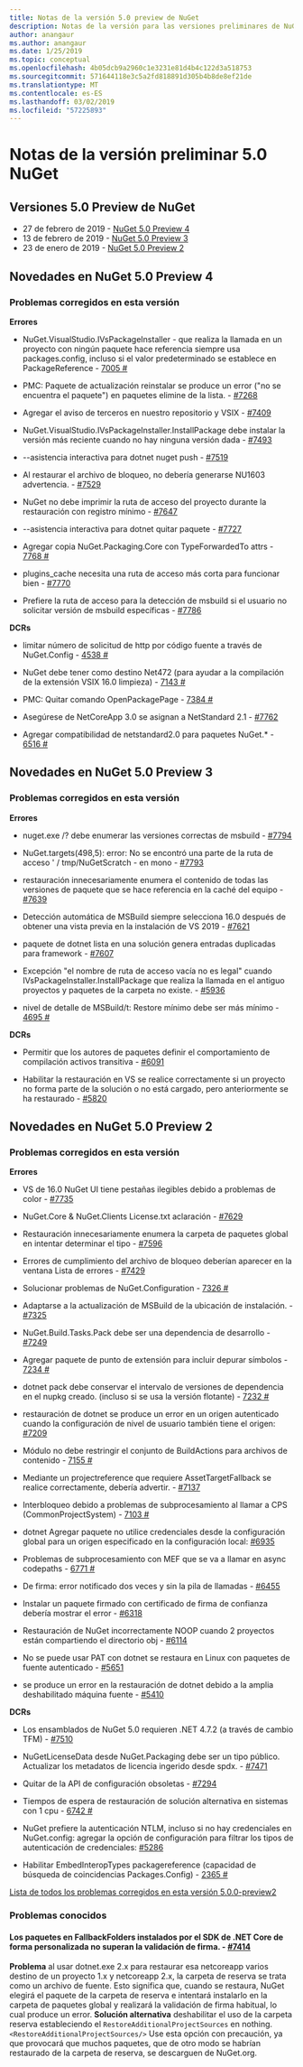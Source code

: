 ```yaml
---
title: Notas de la versión 5.0 preview de NuGet
description: Notas de la versión para las versiones preliminares de NuGet 5.0 incluidos problemas conocidos, correcciones de errores, nuevas características y dcr.
author: anangaur
ms.author: anangaur
ms.date: 1/25/2019
ms.topic: conceptual
ms.openlocfilehash: 4b05dcb9a2960c1e3231e81d4b4c122d3a518753
ms.sourcegitcommit: 571644118e3c5a2fd818891d305b4b8de8ef21de
ms.translationtype: MT
ms.contentlocale: es-ES
ms.lasthandoff: 03/02/2019
ms.locfileid: "57225893"
---
```

# <a name="nuget-50-preview-release-notes"></a>Notas de la versión preliminar 5.0 NuGet

## <a name="nuget-50-preview-releases"></a>Versiones 5.0 Preview de NuGet

* 27 de febrero de 2019 - [NuGet 5.0 Preview 4](#whats-new-in-nuget-50-preview-4)
* 13 de febrero de 2019 - [NuGet 5.0 Preview 3](#whats-new-in-nuget-50-preview-3)
* 23 de enero de 2019 - [NuGet 5.0 Preview 2](#whats-new-in-nuget-50-preview-2)

## <a name="whats-new-in-nuget-50-preview-4"></a>Novedades en NuGet 5.0 Preview 4

### <a name="issues-fixed-in-this-release"></a>Problemas corregidos en esta versión

**Errores**

* NuGet.VisualStudio.IVsPackageInstaller - que realiza la llamada en un proyecto con ningún paquete hace referencia siempre usa packages.config, incluso si el valor predeterminado se establece en PackageReference - [7005 #](https://github.com/NuGet/Home/issues/7005)

* PMC: Paquete de actualización reinstalar se produce un error ("no se encuentra el paquete") en paquetes elimine de la lista. - [#7268](https://github.com/NuGet/Home/issues/7268)

* Agregar el aviso de terceros en nuestro repositorio y VSIX - [#7409](https://github.com/NuGet/Home/issues/7409)

* NuGet.VisualStudio.IVsPackageInstaller.InstallPackage debe instalar la versión más reciente cuando no hay ninguna versión dada - [#7493](https://github.com/NuGet/Home/issues/7493)

* --asistencia interactiva para dotnet nuget push - [#7519](https://github.com/NuGet/Home/issues/7519)

* Al restaurar el archivo de bloqueo, no debería generarse NU1603 advertencia. - [#7529](https://github.com/NuGet/Home/issues/7529)

* NuGet no debe imprimir la ruta de acceso del proyecto durante la restauración con registro mínimo - [#7647](https://github.com/NuGet/Home/issues/7647)

* --asistencia interactiva para dotnet quitar paquete - [#7727](https://github.com/NuGet/Home/issues/7727)

* Agregar copia NuGet.Packaging.Core con TypeForwardedTo attrs - [7768 #](https://github.com/NuGet/Home/issues/7768)

* plugins_cache necesita una ruta de acceso más corta para funcionar bien - [#7770](https://github.com/NuGet/Home/issues/7770)

* Prefiere la ruta de acceso para la detección de msbuild si el usuario no solicitar versión de msbuild específicas - [#7786](https://github.com/NuGet/Home/issues/7786)

**DCRs**

* limitar número de solicitud de http por código fuente a través de NuGet.Config - [4538 #](https://github.com/NuGet/Home/issues/4538)

* NuGet debe tener como destino Net472 (para ayudar a la compilación de la extensión VSIX 16.0 limpieza) - [7143 #](https://github.com/NuGet/Home/issues/7143)

* PMC: Quitar comando OpenPackagePage - [7384 #](https://github.com/NuGet/Home/issues/7384)

* Asegúrese de NetCoreApp 3.0 se asignan a NetStandard 2.1 - [#7762](https://github.com/NuGet/Home/issues/7762)

* Agregar compatibilidad de netstandard2.0 para paquetes NuGet.* - [6516 #](https://github.com/NuGet/Home/issues/6516)


## <a name="whats-new-in-nuget-50-preview-3"></a>Novedades en NuGet 5.0 Preview 3

### <a name="issues-fixed-in-this-release"></a>Problemas corregidos en esta versión 

**Errores**

* nuget.exe /? debe enumerar las versiones correctas de msbuild - [#7794](https://github.com/NuGet/Home/issues/7794)

* NuGet.targets(498,5): error: No se encontró una parte de la ruta de acceso ' / tmp/NuGetScratch - en mono - [#7793](https://github.com/NuGet/Home/issues/7793)

* restauración innecesariamente enumera el contenido de todas las versiones de paquete que se hace referencia en la caché del equipo - [#7639](https://github.com/NuGet/Home/issues/7639)

* Detección automática de MSBuild siempre selecciona 16.0 después de obtener una vista previa en la instalación de VS 2019 - [#7621](https://github.com/NuGet/Home/issues/7621)

* paquete de dotnet lista en una solución genera entradas duplicadas para framework - [#7607](https://github.com/NuGet/Home/issues/7607)

* Excepción "el nombre de ruta de acceso vacía no es legal" cuando IVsPackageInstaller.InstallPackage que realiza la llamada en el antiguo proyectos y paquetes de la carpeta no existe. - [#5936](https://github.com/NuGet/Home/issues/5936)

* nivel de detalle de MSBuild/t: Restore mínimo debe ser más mínimo - [4695 #](https://github.com/NuGet/Home/issues/4695)

**DCRs**

* Permitir que los autores de paquetes definir el comportamiento de compilación activos transitiva - [#6091](https://github.com/NuGet/Home/issues/6091)

* Habilitar la restauración en VS se realice correctamente si un proyecto no forma parte de la solución o no está cargado, pero anteriormente se ha restaurado - [#5820](https://github.com/NuGet/Home/issues/5820)


## <a name="whats-new-in-nuget-50-preview-2"></a>Novedades en NuGet 5.0 Preview 2

### <a name="issues-fixed-in-this-release"></a>Problemas corregidos en esta versión

**Errores**

* VS de 16.0 NuGet UI tiene pestañas ilegibles debido a problemas de color - [#7735](https://github.com/NuGet/Home/issues/7735)

* NuGet.Core & NuGet.Clients License.txt aclaración - [#7629](https://github.com/NuGet/Home/issues/7629)

* Restauración innecesariamente enumera la carpeta de paquetes global en intentar determinar el tipo - [#7596](https://github.com/NuGet/Home/issues/7596)

* Errores de cumplimiento del archivo de bloqueo deberían aparecer en la ventana Lista de errores - [#7429](https://github.com/NuGet/Home/issues/7429)

* Solucionar problemas de NuGet.Configuration - [7326 #](https://github.com/NuGet/Home/issues/7326)

* Adaptarse a la actualización de MSBuild de la ubicación de instalación.  - [#7325](https://github.com/NuGet/Home/issues/7325)

* NuGet.Build.Tasks.Pack debe ser una dependencia de desarrollo - [#7249](https://github.com/NuGet/Home/issues/7249)

* Agregar paquete de punto de extensión para incluir depurar símbolos - [7234 #](https://github.com/NuGet/Home/issues/7234)

* dotnet pack debe conservar el intervalo de versiones de dependencia en el nupkg creado. (incluso si se usa la versión flotante) - [7232 #](https://github.com/NuGet/Home/issues/7232)

* restauración de dotnet se produce un error en un origen autenticado cuando la configuración de nivel de usuario también tiene el origen: [#7209](https://github.com/NuGet/Home/issues/7209)

* Módulo no debe restringir el conjunto de BuildActions para archivos de contenido - [7155 #](https://github.com/NuGet/Home/issues/7155)

* Mediante un projectreference que requiere AssetTargetFallback se realice correctamente, debería advertir. - [#7137](https://github.com/NuGet/Home/issues/7137)

* Interbloqueo debido a problemas de subprocesamiento al llamar a CPS (CommonProjectSystem) - [7103 #](https://github.com/NuGet/Home/issues/7103)

* dotnet Agregar paquete no utilice credenciales desde la configuración global para un origen especificado en la configuración local: [#6935](https://github.com/NuGet/Home/issues/6935)

* Problemas de subprocesamiento con MEF que se va a llamar en async codepaths - [6771 #](https://github.com/NuGet/Home/issues/6771)

* De firma: error notificado dos veces y sin la pila de llamadas - [#6455](https://github.com/NuGet/Home/issues/6455)

* Instalar un paquete firmado con certificado de firma de confianza debería mostrar el error - [#6318](https://github.com/NuGet/Home/issues/6318)

* Restauración de NuGet incorrectamente NOOP cuando 2 proyectos están compartiendo el directorio obj - [#6114](https://github.com/NuGet/Home/issues/6114)

* No se puede usar PAT con dotnet se restaura en Linux con paquetes de fuente autenticado - [#5651](https://github.com/NuGet/Home/issues/5651)

* se produce un error en la restauración de dotnet debido a la amplia deshabilitado máquina fuente - [#5410](https://github.com/NuGet/Home/issues/5410)

**DCRs**

* Los ensamblados de NuGet 5.0 requieren .NET 4.7.2 (a través de cambio TFM) - [#7510](https://github.com/NuGet/Home/issues/7510)

* NuGetLicenseData desde NuGet.Packaging debe ser un tipo público. Actualizar los metadatos de licencia ingerido desde spdx. - [#7471](https://github.com/NuGet/Home/issues/7471)

* Quitar de la API de configuración obsoletas - [#7294](https://github.com/NuGet/Home/issues/7294)

* Tiempos de espera de restauración de solución alternativa en sistemas con 1 cpu - [6742 #](https://github.com/NuGet/Home/issues/6742)

* NuGet prefiere la autenticación NTLM, incluso si no hay credenciales en NuGet.config: agregar la opción de configuración para filtrar los tipos de autenticación de credenciales: [#5286](https://github.com/NuGet/Home/issues/5286)

* Habilitar EmbedInteropTypes packagereference (capacidad de búsqueda de coincidencias Packages.Config) - [2365 #](https://github.com/NuGet/Home/issues/2365)

[Lista de todos los problemas corregidos en esta versión 5.0.0-preview2](https://github.com/NuGet/Home/issues?q=is%3Aissue+is%3Aclosed+milestone%3A%224.9.2")

### <a name="known-issues"></a>Problemas conocidos

#### <a name="packages-in-fallbackfolders-installed-by-net-core-sdk-are-custom-installed-and-fail-signature-validation---7414httpsgithubcomnugethomeissues7414"></a>Los paquetes en FallbackFolders instalados por el SDK de .NET Core de forma personalizada no superan la validación de firma. - [#7414](https://github.com/NuGet/Home/issues/7414)
**Problema** al usar dotnet.exe 2.x para restaurar esa netcoreapp varios destino de un proyecto 1.x y netcoreapp 2.x, la carpeta de reserva se trata como un archivo de fuente. Esto significa que, cuando se restaura, NuGet elegirá el paquete de la carpeta de reserva e intentará instalarlo en la carpeta de paquetes global y realizará la validación de firma habitual, lo cual produce un error.
**Solución alternativa** deshabilitar el uso de la carpeta reserva estableciendo el `RestoreAdditionalProjectSources` en nothing. `<RestoreAdditionalProjectSources/>` Use esta opción con precaución, ya que provocará que muchos paquetes, que de otro modo se habrían restaurado de la carpeta de reserva, se descarguen de NuGet.org.
